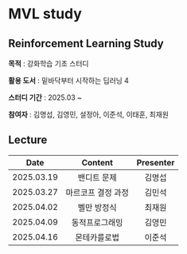 # MVL study

## Reinforcement Learning Study
**목적** : 강화학습 기초 스터디   

**활용 도서** : 밑바닥부터 시작하는 딥러닝 4

**스터디 기간** : 2025.03 ~   

**참여자** : 김명섭, 김영민, 설정아, 이준석, 이태훈, 최재원

## Lecture

|Date|Content|Presenter|
|:---:|:---:|:---:|
|2025.03.19|밴디트 문제|김명섭|
|2025.03.27|마르코프 결정 과정|김민석|
|2025.04.02|벨만 방정식|최재원|
|2025.04.09|동적프로그래밍|김영민|
|2025.04.16|몬테카를로법|이준석|


